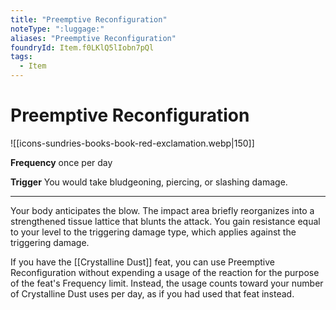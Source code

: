 ```yaml
---
title: "Preemptive Reconfiguration"
noteType: ":luggage:"
aliases: "Preemptive Reconfiguration"
foundryId: Item.f0LKlQ5lIobn7pQl
tags:
  - Item
---
```


# Preemptive Reconfiguration
![[icons-sundries-books-book-red-exclamation.webp|150]]

**Frequency** once per day

**Trigger** You would take bludgeoning, piercing, or slashing damage.

* * *

Your body anticipates the blow. The impact area briefly reorganizes into a strengthened tissue lattice that blunts the attack. You gain resistance equal to your level to the triggering damage type, which applies against the triggering damage.

If you have the [[Crystalline Dust]] feat, you can use Preemptive Reconfiguration without expending a usage of the reaction for the purpose of the feat's Frequency limit. Instead, the usage counts toward your number of Crystalline Dust uses per day, as if you had used that feat instead.

